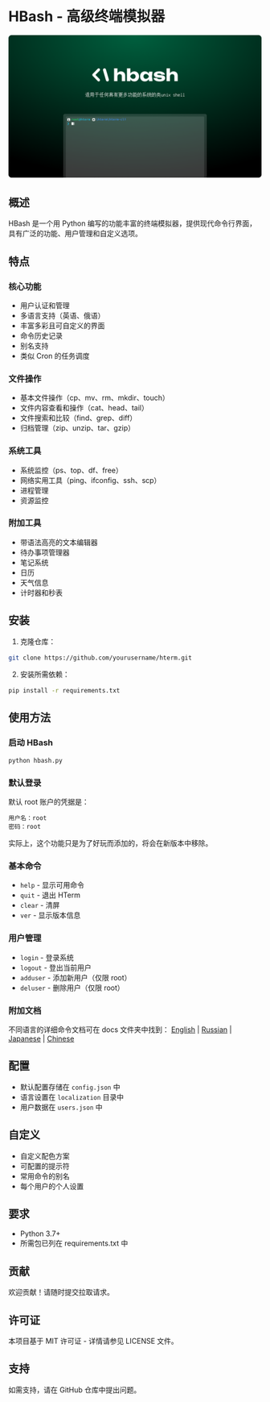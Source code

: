 # HBash - 高级终端模拟器

![HBash Logo](https://github.com/hentai-team/hbash/blob/main/assets/hbash-splash-ch.png?raw=true)

## 概述
HBash 是一个用 Python 编写的功能丰富的终端模拟器，提供现代命令行界面，具有广泛的功能、用户管理和自定义选项。

## 特点

### 核心功能
- 用户认证和管理
- 多语言支持（英语、俄语）
- 丰富多彩且可自定义的界面
- 命令历史记录
- 别名支持
- 类似 Cron 的任务调度

### 文件操作
- 基本文件操作（cp、mv、rm、mkdir、touch）
- 文件内容查看和操作（cat、head、tail）
- 文件搜索和比较（find、grep、diff）
- 归档管理（zip、unzip、tar、gzip）

### 系统工具
- 系统监控（ps、top、df、free）
- 网络实用工具（ping、ifconfig、ssh、scp）
- 进程管理
- 资源监控

### 附加工具
- 带语法高亮的文本编辑器
- 待办事项管理器
- 笔记系统
- 日历
- 天气信息
- 计时器和秒表

## 安装

1. 克隆仓库：
```bash
git clone https://github.com/yourusername/hterm.git
```

2. 安装所需依赖：
```bash
pip install -r requirements.txt
```

## 使用方法

### 启动 HBash
```bash
python hbash.py
```

### 默认登录
默认 root 账户的凭据是：
```bash
用户名：root
密码：root
```
实际上，这个功能只是为了好玩而添加的，将会在新版本中移除。


### 基本命令
- `help` - 显示可用命令
- `quit` - 退出 HTerm
- `clear` - 清屏
- `ver` - 显示版本信息

### 用户管理
- `login` - 登录系统
- `logout` - 登出当前用户
- `adduser` - 添加新用户（仅限 root）
- `deluser` - 删除用户（仅限 root）

### 附加文档

不同语言的详细命令文档可在 docs 文件夹中找到：
[English](https://github.com/hentai-team/hbash/blob/main/docs/commands-en.md) | [Russian](https://github.com/hentai-team/hbash/blob/main/docs/commands-ru.md) | [Japanese](https://github.com/hentai-team/hbash/blob/main/docs/commands-jp.md) | [Chinese](https://github.com/hentai-team/hbash/blob/main/docs/commands-ch.md)

## 配置
- 默认配置存储在 `config.json` 中
- 语言设置在 `localization` 目录中
- 用户数据在 `users.json` 中

## 自定义
- 自定义配色方案
- 可配置的提示符
- 常用命令的别名
- 每个用户的个人设置

## 要求
- Python 3.7+
- 所需包已列在 requirements.txt 中

## 贡献
欢迎贡献！请随时提交拉取请求。

## 许可证
本项目基于 MIT 许可证 - 详情请参见 LICENSE 文件。

## 支持
如需支持，请在 GitHub 仓库中提出问题。

